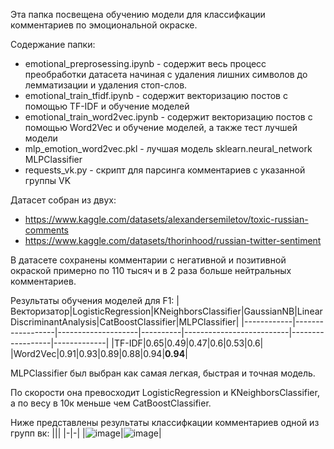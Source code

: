 Эта папка посвещена обучению модели для классифкации комментариев по эмоциональной окраске.

Содержание папки:
+ emotional_preprosessing.ipynb - содержит весь процесс преобработки датасета начиная с удаления лишних символов до лемматизации и удаления стоп-слов.
+ emotional_train_tfidf.ipynb - содержит векторизацию постов с помощью TF-IDF и обучение моделей
+ emotional_train_word2vec.ipynb - содержит векторизацию постов с помощью Word2Vec и обучение моделей, а также тест лучшей модели
+ mlp_emotion_word2vec.pkl - лучшая модель sklearn.neural_network MLPClassifier
+ requests_vk.py - скрипт для парсинга комментариев с указанной группы VK

Датасет собран из двух: 
+ https://www.kaggle.com/datasets/alexandersemiletov/toxic-russian-comments
+ https://www.kaggle.com/datasets/thorinhood/russian-twitter-sentiment

В датасете сохранены комментарии с негативной и позитивной окраской примерно по 110 тысяч и в 2 раза больше нейтральных комментариев.

Результаты обучения моделей для F1:
|Векторизатор|LogisticRegression|KNeighborsClassifier|GaussianNB|LinearDiscriminantAnalysis|CatBoostClassifier|MLPClassifier|
|------------|------------------|--------------------|----------|--------------------------|------------------|-------------|
|TF-IDF|0.65|0.49|0.47|0.6|0.53|0.6|
|Word2Vec|0.91|0.93|0.89|0.88|0.94|**0.94**|

MLPClassifier был выбран как самая легкая, быстрая и точная модель.

По скорости она превосходит LogisticRegression и KNeighborsClassifier, а по весу в 10к меньше чем CatBoostClassifier.

Ниже представлены результаты классифкации комментариев одной из групп вк:
|||
|-|-|
|![image](https://github.com/user-attachments/assets/312c577b-a000-4d87-9197-450dd07eb867)|![image](https://github.com/user-attachments/assets/467c7292-9225-4158-b970-9617e93a52c9)|

